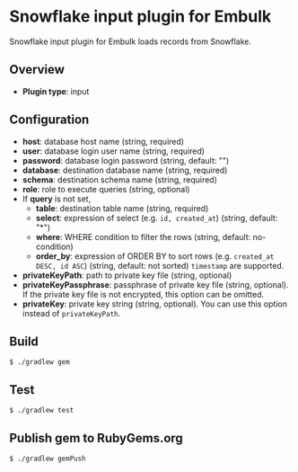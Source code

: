 # Snowflake input plugin for Embulk

Snowflake input plugin for Embulk loads records from Snowflake.

## Overview

* **Plugin type**: input

## Configuration

- **host**: database host name (string, required)
- **user**: database login user name (string, required)
- **password**: database login password (string, default: "")
- **database**: destination database name (string, required)
- **schema**: destination schema name (string, required)
- **role**: role to execute queries (string, optional)
- If **query** is not set,
    - **table**: destination table name (string, required)
    - **select**: expression of select (e.g. `id, created_at`) (string, default: "*")
    - **where**: WHERE condition to filter the rows (string, default: no-condition)
    - **order_by**: expression of ORDER BY to sort rows (e.g. `created_at DESC, id ASC`) (string, default: not sorted)
      `timestamp` are supported.
- **privateKeyPath**: path to private key file (string, optional)
- **privateKeyPassphrase**: passphrase of private key file (string, optional). If the private key file is not encrypted,
  this option can be omitted.
- **privateKey**: private key string (string, optional). You can use this option instead of `privateKeyPath`.

## Build

```shell
$ ./gradlew gem
```

## Test

```shell
$ ./gradlew test
```

## Publish gem to RubyGems.org

```shell
$ ./gradlew gemPush
```
